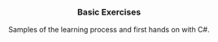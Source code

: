 <h3 align="center">Basic Exercises</h3>

  <p align="center">
Samples of the learning process and first hands on with C#. 
  </p>
</div>
